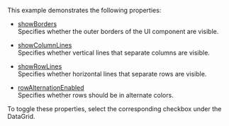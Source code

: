 This example demonstrates the following properties:

* [showBorders](/Documentation/ApiReference/UI_Widgets/dxDataGrid/Configuration/#showBorders)      
Specifies whether the outer borders of the UI component are visible.

* [showColumnLines](/Documentation/ApiReference/UI_Widgets/dxDataGrid/Configuration/#showColumnLines)      
Specifies whether vertical lines that separate columns are visible.

* [showRowLines](/Documentation/ApiReference/UI_Widgets/dxDataGrid/Configuration/#showRowLines)      
Specifies whether horizontal lines that separate rows are visible.

* [rowAlternationEnabled](/Documentation/ApiReference/UI_Widgets/dxDataGrid/Configuration/#rowAlternationEnabled)      
Specifies whether rows should be in alternate colors.

To toggle these properties, select the corresponding checkbox under the DataGrid.
